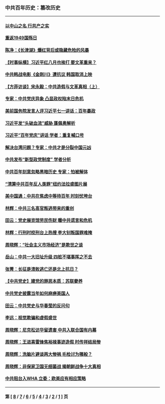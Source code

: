 ### 中共百年历史：篡改历史
---
#### [以中山之名 行共产之实](../../pages/nf1176115/n13346437.md?11090430) 
#### [重返1949国殇日](../../pages/nf1176115/n13346372.md?11090430) 
#### [陈净：《长津湖》爆红背后或隐藏危险的风暴](../../pages/nf1176115/n13314364.md?11090430) 
#### [【时事纵横】习近平红八月也挨打 要文革重来？](../../pages/nf1176115/n13231393.md?11090430) 
#### [中共韩战电影《金刚川》遭抗议 韩国取消上映](../../pages/nf1176115/n13219114.md?11090430) 
#### [【方菲访谈】宋永毅：中共造假与文革真相（上）](../../pages/nf1176115/n13200760.md?11090430) 
#### [专家：中共党庆异象 凸显政权陷末日危机](../../pages/nf1176115/n13067084.md?11090430) 
#### [美前国务院发言人评习近平七一讲话：百年暴政](../../pages/nf1176115/n13066986.md?11090430) 
#### [习近平发“头破血流”威胁 蓬佩奥解析](../../pages/nf1176115/n13063604.md?11090430) 
#### [习近平“百年党庆”讲话 学者：重复喊口号](../../pages/nf1176115/n13061411.md?11090430) 
#### [解决台湾问题？专家：中共才是分裂中国元凶](../../pages/nf1176115/n13060811.md?11090430) 
#### [中共发布“新型政党制度” 学者分析](../../pages/nf1176115/n13056354.md?11090430) 
#### [中共百年刻意忽略黑暗历史 专家：怕被解体](../../pages/nf1176115/n13056056.md?11090430) 
#### [“清算中共百年反人类罪”纽约法拉盛图片展](../../pages/nf1176115/n13052220.md?11090430) 
#### [美中国通：中共在焦虑中等待百年 时刻忧垮台](../../pages/nf1176115/n13048820.md?11090430) 
#### [林辉：中共三名高官叛逃带来的重创](../../pages/nf1176115/n13035206.md?11090430) 
#### [田云：党史展览馆劳民伤财 曝中共谎言和危机](../../pages/nf1176115/n13033900.md?11090430) 
#### [林辉：行刑时绞刑台上热搜 李大钊叛国罪难掩](../../pages/nf1176115/n13031965.md?11090430) 
#### [周晓辉：“社会主义市场经济”是欺世之谈](../../pages/nf1176115/n13024090.md?11090430) 
#### [岳山：中共一大旧址升级 四桩不堪事挥之不去](../../pages/nf1176115/n13021697.md?11090430) 
#### [张菁：长征是溃败逃亡还是北上抗日？](../../pages/nf1176115/n13020585.md?11090430) 
#### [【中共党史】建党的罪恶本质：苏联豢养](../../pages/nf1176115/n13011888.md?11090430) 
#### [中共党史披露当年如何麻痹美国人](../../pages/nf1176115/n12966400.md?11090430) 
#### [田云：中共党史与华春莹的反问句](../../pages/nf1176115/n12765178.md?11090430) 
#### [李远：视觉欺骗和虚假盛世](../../pages/nf1176115/n12993376.md?11090430) 
#### [周晓辉：尼克松访华留遗害 中共入联合国有内幕](../../pages/nf1176115/n12991422.md?11090430) 
#### [周晓辉：王进喜雷锋焦裕禄事迹造假 时传祥结局惨](../../pages/nf1176115/n12985497.md?11090430) 
#### [周晓辉：洗脑片避谈两大惨祸 毛检讨为哪般？](../../pages/nf1176115/n12971285.md?11090430) 
#### [周晓辉：非保家卫国无细菌战 揭朝鲜战争十大真相](../../pages/nf1176115/n12954161.md?11090430) 
#### [中共阻台入WHA 立委：欧美应有相应策略](../../pages/nf1176115/n12939343.md?11090430) 

---
#### 第 [ [8](./8.md?11090430) / [7](./7.md?11090430) / [6](./6.md?11090430) / [5](./5.md?11090430) / [4](./4.md?11090430) / [3](./3.md?11090430) / [2](./2.md?11090430) / [1](./1.md?11090430) ] 页
